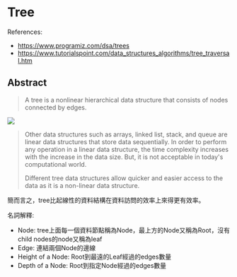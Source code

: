 # Tree

References:

* https://www.programiz.com/dsa/trees
* https://www.tutorialspoint.com/data_structures_algorithms/tree_traversal.htm



## Abstract

> A tree is a nonlinear hierarchical data structure that consists of nodes connected by edges.

![](https://cdn.programiz.com/sites/tutorial2program/files/tree_0.png)

> Other data structures such as arrays, linked list, stack, and queue are linear data structures that store data sequentially. In order to perform any operation in a linear data structure, the time complexity increases with the increase in the data size. But, it is not acceptable in today's computational world.
>
> Different tree data structures allow quicker and easier access to the data as it is a non-linear data structure.



簡而言之，tree比起線性的資料結構在資料訪問的效率上來得更有效率。



名詞解釋:

* Node: tree上面每一個資料節點稱為Node，最上方的Node又稱為Root，沒有child nodes的node又稱為leaf
* Edge: 連結兩個Node的邊線
* Height of a Node: Root到最遠的Leaf經過的edges數量
* Depth of a Node: Root到指定Node經過的edges數量